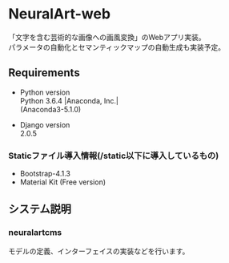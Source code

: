 # NeuralArt-web
「文字を含む芸術的な画像への画風変換」のWebアプリ実装。  
パラメータの自動化とセマンティックマップの自動生成も実装予定。  


## Requirements

- Python version  
Python 3.6.4 |Anaconda, Inc.|  
(Anaconda3-5.1.0)

- Django version  
2.0.5

### Staticファイル導入情報(/static以下に導入しているもの)
- Bootstrap-4.1.3
- Material Kit (Free version) 

## システム説明

### neuralartcms
モデルの定義、インターフェイスの実装などを行います。
